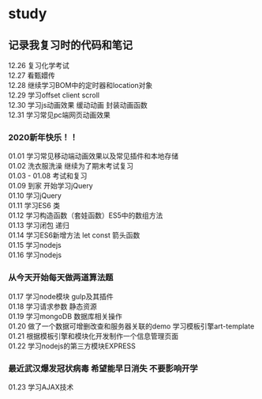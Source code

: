 # study
## 记录我复习时的代码和笔记
12.26 复习化学考试  
12.27 看甄嬛传  
12.28 继续学习BOM中的定时器和location对象  
12.29 学习offset client scroll  
12.30 学习js动画效果 缓动动画 封装动画函数  
12.31 学习常见pc端网页动画效果  
### 2020新年快乐！！ 
01.01 学习常见移动端动画效果以及常见插件和本地存储  
01.02 洗衣服洗澡 继续为了期末考试复习  
01.03 - 01.08 考试和复习  
01.09 到家 开始学习jQuery  
01.10 学习jQuery  
01.11 学习ES6 类  
01.12 学习构造函数（套娃函数）ES5中的数组方法  
01.13 学习闭包 递归  
01.14 学习ES6新增方法 let const 箭头函数  
01.15 学习nodejs  
01.16 学习nodejs  
### 从今天开始每天做两道算法题  
01.17 学习node模块 gulp及其插件  
01.18 学习请求参数 静态资源  
01.19 学习mongoDB 数据库相关操作  
01.20 做了一个数据可增删改查和服务器关联的demo 学习模板引擎art-template  
01.21 根据模板引擎和模块化开发制作一个信息管理页面  
01.22 学习nodejs的第三方模块EXPRESS   
### 最近武汉爆发冠状病毒 希望能早日消失 不要影响开学  
01.23 学习AJAX技术 

